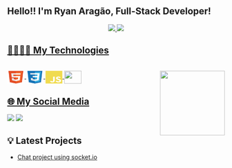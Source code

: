 ## Hello!! I'm Ryan Aragão, Full-Stack Developer! 
<link rel="stylesheet" href="https://cdn.jsdelivr.net/gh/devicons/devicon@v2.15.1/devicon.min.css">
<div align="center">
  <a href="https://github.com/Ryan-012">
  <img height="160em" src="https://github-readme-stats.vercel.app/api?username=Ryan-012&show_icons=true&theme=midnight-purple&include_all_commits=true&count_private=true"/>
  <img height="160em" src="https://github-readme-stats.vercel.app/api/top-langs/?username=Ryan-012&layout=compact&langs_count=7&theme=midnight-purple"/>
</div>
  
  
   ## 👨🏻‍💻🚀 My Technologies

  
  <div style="display: inline_block"><br>
  <img align="center"   height="30" width="40" src="https://raw.githubusercontent.com/devicons/devicon/master/icons/html5/html5-original.svg">
  <img align="center"   height="30" width="40" src="https://raw.githubusercontent.com/devicons/devicon/master/icons/css3/css3-original.svg">
  <img align="center"  height="30" width="40" src="https://raw.githubusercontent.com/devicons/devicon/master/icons/javascript/javascript-plain.svg">
  <img align="center"  height="30" width="40"  src="https://cdn.jsdelivr.net/gh/devicons/devicon/icons/nodejs/nodejs-original.svg"/>
  <img align="right" height="150" width="150" src="https://cdn.discordapp.com/attachments/737069685333557319/1036731457034522654/gif.gif" /> 
</div>
  
 ## 🌐 My Social Media
 
<div> 
  <a href="https://instagram.com/_ryanaragao" target="_blank"><img src="https://img.shields.io/badge/-Instagram-%23E4405F?style=for-the-badge&logo=instagram&logoColor=white" target="_blank"></a>
  <a href="https://www.linkedin.com/in/ryan-aragão-8b3152216" target="_blank"><img src="https://img.shields.io/badge/-LinkedIn-%230077B5?style=for-the-badge&logo=linkedin&logoColor=white" target="_blank"></a> 
</div>
  
  ## 💡 Latest Projects

  - [Chat project using socket.io]()<br/>
